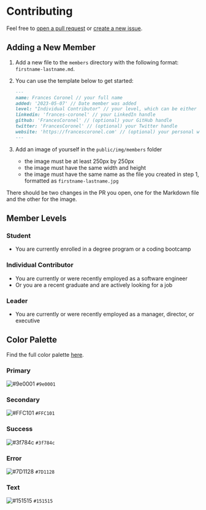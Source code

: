 # Contributing

Feel free to [open a pull request](https://github.com/Latina-Dev/latina-dev/compare) or [create a new issue](https://github.com/Latina-Dev/latina-dev/issues/new/choose).

## Adding a New Member

1. Add a new file to the `members` directory with the following format: `firstname-lastname.md`.
2. You can use the template below to get started:

   ```md
   ---
   name: Frances Coronel // your full name
   added: '2023-05-07' // Date member was added
   level: "Individual Contributor" // your level, which can be either "Student", "Individual Contributor" or "Leader"
   linkedin: 'frances-coronel' // your LinkedIn handle
   github: 'FrancesCoronel' // (optional) your GitHub handle
   twitter: 'FrancesCoronel' // (optional) your Twitter handle
   website: 'https://francescoronel.com' // (optional) your personal website URL
   ---
   ```

3. Add an image of yourself in the `public/img/members` folder

    - the image must be at least 250px by 250px
    - the image must have the same width and height
    - the image must have the same name as the file you created in step 1, formatted as `firstname-lastname.jpg`

There should be two changes in the PR you open, one for the Markdown file and the other for the image.

## Member Levels

### Student

- You are currently enrolled in a degree program or a coding bootcamp

### Individual Contributor

- You are currently or were recently employed as a software engineer
- Or you are a recent graduate and are actively looking for a job

### Leader

- You are currently or were recently employed as a manager, director, or executive

## Color Palette

Find the full color palette [here](https://coolors.co/9e0001-ffc101-3f784c-7d1128-151515).

### Primary

![#9e0001](https://via.placeholder.com/15/9E0001/000000?text=+) `#9e0001`

### Secondary

![#FFC101](https://via.placeholder.com/15/FFC101/000000?text=+) `#FFC101`

### Success

![#3f784c](https://via.placeholder.com/15/3f784c/000000?text=+) `#3f784c`

### Error

![#7D1128](https://via.placeholder.com/15/7D1128/000000?text=+) `#7D1128`

### Text

![#151515](https://via.placeholder.com/15/151515/000000?text=+) `#151515`
